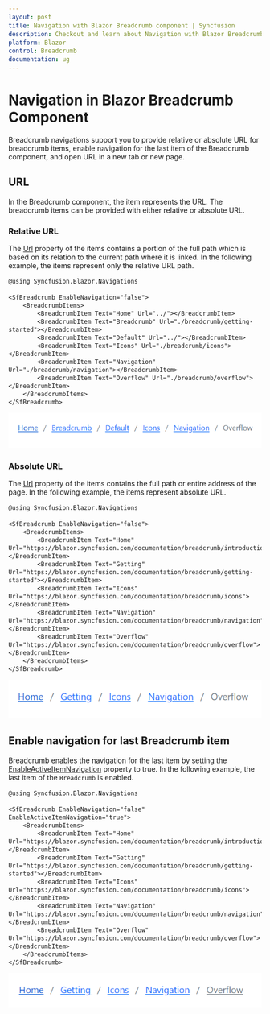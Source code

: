 ```yaml
---
layout: post
title: Navigation with Blazor Breadcrumb component | Syncfusion
description: Checkout and learn about Navigation with Blazor Breadcrumb component of Syncfusion, and more details.
platform: Blazor
control: Breadcrumb
documentation: ug
---
```


# Navigation in Blazor Breadcrumb Component

Breadcrumb navigations support you to provide relative or absolute URL for breadcrumb items, enable navigation for the last item of the Breadcrumb component, and open URL in a new tab or new page.

## URL

In the Breadcrumb component, the item represents the URL. The breadcrumb items can be provided with either relative or absolute URL.

### Relative URL

The [Url](https://help.syncfusion.com/cr/blazor/Syncfusion.Blazor.Navigations.BreadcrumbItem.html#Syncfusion_Blazor_Navigations_BreadcrumbItem_Url) property of the items contains a portion of the full path which is based on its relation to the current path where it is linked. In the following example, the items represent only the relative URL path.

```cshtml
@using Syncfusion.Blazor.Navigations

<SfBreadcrumb EnableNavigation="false">
    <BreadcrumbItems>
        <BreadcrumbItem Text="Home" Url="../"></BreadcrumbItem>
        <BreadcrumbItem Text="Breadcrumb" Url="./breadcrumb/getting-started"></BreadcrumbItem>
        <BreadcrumbItem Text="Default" Url="../"></BreadcrumbItem>
        <BreadcrumbItem Text="Icons" Url="./breadcrumb/icons"></BreadcrumbItem>
        <BreadcrumbItem Text="Navigation" Url="./breadcrumb/navigation"></BreadcrumbItem>
        <BreadcrumbItem Text="Overflow" Url="./breadcrumb/overflow"></BreadcrumbItem>
    </BreadcrumbItems>
</SfBreadcrumb>
```

![Blazor Breadcrumb Component](./images/blazor-Breadcrumb-relative-url.png)

### Absolute URL

The [Url](https://help.syncfusion.com/cr/blazor/Syncfusion.Blazor.Navigations.BreadcrumbItem.html#Syncfusion_Blazor_Navigations_BreadcrumbItem_Url) property of the items contains the full path or entire address of the page. In the following example, the items represent absolute URL.

```cshtml
@using Syncfusion.Blazor.Navigations

<SfBreadcrumb EnableNavigation="false">
    <BreadcrumbItems>
        <BreadcrumbItem Text="Home" Url="https://blazor.syncfusion.com/documentation/breadcrumb/introduction"></BreadcrumbItem>
        <BreadcrumbItem Text="Getting" Url="https://blazor.syncfusion.com/documentation/breadcrumb/getting-started"></BreadcrumbItem>
        <BreadcrumbItem Text="Icons" Url="https://blazor.syncfusion.com/documentation/breadcrumb/icons"></BreadcrumbItem>
        <BreadcrumbItem Text="Navigation" Url="https://blazor.syncfusion.com/documentation/breadcrumb/navigation"></BreadcrumbItem>
        <BreadcrumbItem Text="Overflow" Url="https://blazor.syncfusion.com/documentation/breadcrumb/overflow"></BreadcrumbItem>
    </BreadcrumbItems>
</SfBreadcrumb>
```

![Blazor Breadcrumb Component](./images/blazor-Breadcrumb-absolute-url.png)

## Enable navigation for last Breadcrumb item

Breadcrumb enables the navigation for the last item by setting the [EnableActiveItemNavigation](https://help.syncfusion.com/cr/blazor/Syncfusion.Blazor.Navigations.SfBreadcrumb.html#Syncfusion_Blazor_Navigations_SfBreadcrumb_EnableActiveItemNavigation) property to true. In the following example, the last item of the `Breadcrumb` is  enabled.

```cshtml
@using Syncfusion.Blazor.Navigations

<SfBreadcrumb EnableNavigation="false" EnableActiveItemNavigation="true">
    <BreadcrumbItems>
        <BreadcrumbItem Text="Home" Url="https://blazor.syncfusion.com/documentation/breadcrumb/introduction"></BreadcrumbItem>
        <BreadcrumbItem Text="Getting" Url="https://blazor.syncfusion.com/documentation/breadcrumb/getting-started"></BreadcrumbItem>
        <BreadcrumbItem Text="Icons" Url="https://blazor.syncfusion.com/documentation/breadcrumb/icons"></BreadcrumbItem>
        <BreadcrumbItem Text="Navigation" Url="https://blazor.syncfusion.com/documentation/breadcrumb/navigation"></BreadcrumbItem>
        <BreadcrumbItem Text="Overflow" Url="https://blazor.syncfusion.com/documentation/breadcrumb/overflow"></BreadcrumbItem>
    </BreadcrumbItems>
</SfBreadcrumb>
```

![Blazor Breadcrumb Component](./images/blazor-Breadcrumb-enable-navigation.png)

